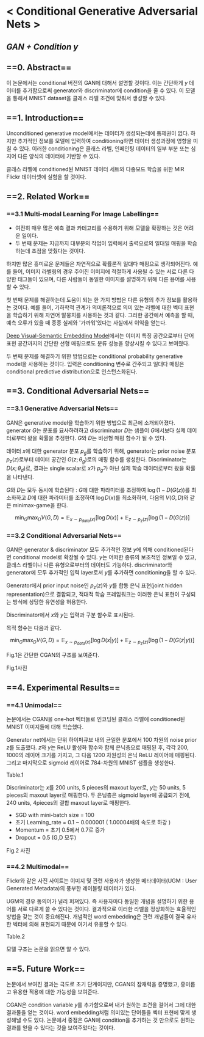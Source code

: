 # < Conditional Generative Adversarial Nets >

## *GAN + Condition y*

## ==0. Abstract==

이 논문에서는 conditional 버전의 GAN에 대해서 설명할 것이다. 이는 간단하게 $y$ 데이터를 추가함으로써 generator와 discriminator에 condition을 줄 수 있다. 이 모델을 통해서 MNIST dataset을 클래스 라벨 조건에 맞춰서 생성할 수 있다. 

## ==1. Introduction==

Unconditioned generative model에서는 데이터가 생성되는데에 통제권이 없다. 하지만 추가적인 정보를 모델에 입력하여 conditioning하면 데이터 생성과정에 영향을 미칠 수 있다. 이러한 conditioning은 클래스 라벨,  인페인팅 데이터의 일부 부분 또는 심지어 다른 양식의 데이터에 기반할 수 있다.

클래스 라벨에 conditioned된 MNIST 데이터 세트와 다중모드 학습을 위한 MIR Flickr 데이터셋에 실험을 할 것이다. 

## ==2. Related Work==

### ==3.1 Multi-modal Learning For Image Labelling==

* 여전히 매우 많은 예측 결과 카테고리를 수용하기 위해 모델을 확장하는 것은  어려운 일이다. 
* 두 번째 문제는 지금까지 대부분의 작업이 입력에서 출력으로의 일대일 매핑을 학습하는데 초점을 맞췄다는 것이다.

하지만 많은 흥미로운 문제들은 자연적으로 확률론적 일대다 매핑으로 생각되어진다. 예를 들어, 이미지 라벨링의 경우 주어진 이미지에 적절하게 사용될 수 있는 서로 다른 다양한 태그들이 있으며, 다른 사람들이 동일한 이미지를 설명하기 위해 다른 용어를 사용할 수 있다. 

첫 번째 문제를 해결하는데 도움이 되는 한 가지 방법은 다른 유형의 추가 정보를 활용하는 것이다. 예를 들어, 기하학적 관계가 의미론적으로 의미 있는 라벨에 대한 벡터 표현을 학습하기 위해 자연어 말뭉치를 사용하는 것과 같다. 그러한 공간에서 예측을 할 때, 예측 오류가 있을 때 종종 실제와 '가까워'있다는 사실에서 이익을 얻는다. 

[Deep Visual-Semantic Embedding Model](https://static.googleusercontent.com/media/research.google.com/ko//pubs/archive/41473.pdf)에서는 이미지 특징 공간으로부터 단어 표현 공간까지의 간단한 선형 매핑으로도 분류 성능을 향상시킬 수 있다고 보여줬다. 

두 번째 문제를 해결하기 위한 방법으로는 conditional probability generative model을 사용하는 것이다. 입력은 conditioning 변수로 간주되고 일대다 매핑은 conditional predictive distribution으로 인스턴스화된다.

## ==3. Conditional Adversarial Nets==

### ==3.1 Generative Adversarial Nets==

GAN은 generative model을 학습하기 위한 방법으로 최근에 소개되어졌다. generator $G$는 분포를 묘사하려하고 discriminator $D$는 샘플이 $G$에서보다 실제 데이터로부터 왔을 확률을 추정한다. $G$와 $D$는 비선형 매핑 함수가 될 수 있다. 

데이터 $x$에 대한 generator 분포 $p_g$를 학습하기 위해, generator는 prior noise 분포 $p_z(z)$로부터 데이터 공간인 $G(z;\theta_g)$로의 매핑 함수를 생성한다. Discriminator는 $D(x;\theta_d)$로, 결과는 single scalar로 $x$가 $p_g$가 아닌 실제 학습 데이터로부터 왔을 확률을 나타낸다. 

$G$와 $D$는 모두 동시에 학습된다 : $G$에 대한 파라미터를 조정하여 $\log(1-D(G(z))$를 최소화하고 $D$에 대한 파라미터를 조정하여 $\log D(x)$를 최소화하며, 다음의 $V(G,D)$와 같은 minimax-game을 한다.

$$\displaystyle\min_G \displaystyle\max_DV(G,D) = \mathbb{E}_{x \sim p_{data}(x)}[\log D(x)] + \mathbb{E}_{z \sim p_z(z)}[\log (1-D(G(z))]$$

### ==3.2 Conditional Adversarial Nets==

GAN은 generator & discriminator 모두 추가적인 정보 $y$에 의해 conditioned된다면 conditional model로 확장될 수 있다. $y$는 어떠한 종류의 보조적인 정보일 수 있고, 클래스 라벨이나 다른 유형으로부터의 데이터도 가능하다. discriminator와 generator에 모두 추가적인 입력 layer로서 $y$를 추가하면 conditioning을 할 수 있다. 

Generator에서 prior input noise인 $p_z(z)$와 $y$를 합동 은닉 표현(joint hidden representation)으로 결합되고, 적대적 학습 프레임워크는  이러한 은닉 표현이 구성되는 방식에 상당한 유연성을 허용한다.

Discriminator에서 $x$와 $y$는 입력과 구분 함수로 표시된다. 

목적 함수는 다음과 같다.

$$\displaystyle\min_G \displaystyle\max_DV(G,D) = \mathbb{E}_{x \sim p_{data}(x)}[\log D(x|y)] + \mathbb{E}_{z \sim p_z(z)}[\log (1-D(G(z|y))]$$

Fig.1은 간단한 CGAN의 구조를 보여준다.

Fig.1사진

## ==4. Experimental Results==

### ==4.1 Unimodal==

논문에서는 CGAN을 one-hot 벡터들로 인코딩된 클래스 라벨에 conditioned된 MNIST 이미지들에 대해 학습했다. 

Generator net에서는 단위 하이퍼큐브 내의 균일한 분포에서 100 차원의 noise prior $z$를 도출했다. $z$와 $y$는 ReLU 활성화 함수와 함께 은닉층으로 매핑된 후, 각각 200, 1000의 레이어 크기를 가지고, 그 다음 1200 차원성의 은닉 ReLU 레이어에 매핑된다. 그리고 마지막으로 sigmoid 레이어로 784-차원의 MNIST 샘플을 생성한다. 

Table.1

Discriminator는 $x$를 200 units, 5 pieces의 maxout layer로, $y$는 50 units, 5 pieces의 maxout layer로 매핑한다. 두 은닝층은 sigmoid layer에 공급되기 전에, 240 units, 4pieces의 결합 maxout layer로 매핑한다.

* SGD with mini-batch size = 100
* 초기 Learning_rate = 0.1 ~ 0.000001 ( 1.00004배의 속도로 하강 )
* Momentum = 초기 0.5에서 0.7로 증가
* Dropout = 0.5 (G,D 모두)

Fig.2 사진

### ==4.2 Multimodal==

Flickr와 같은 사진 사이트는 이미지 및 관련 사용자가 생성한 메타데이터(UGM : User Generated Metadata)의 풍부한 레이블링 데이터가 있다.

UGM의 경우 동의어가 널리 퍼져있다. 즉 사용자마다 동일한 개념을 설명하기 위한 용어를 서로 다르게 쓸 수 있다는 것이다. 결과적으로 이러한 라벨을 정상화하는 효율적인 방법을 갖는 것이 중요해진다. 개념적인 word embedding은 관련 개념들이 결국 유사한 벡터에 의해 표현되기 때문에 여기서 유용할 수 있다. 

Table.2

모델 구조는 논문을 읽으면 알 수 있다.

## ==5. Future Work==

논문에서 보여진 결과는 극도로 초기 단계이지만, CGAN의 잠재력을 증명했고, 흥미롭고 유용한 적용에 대한 가능성을 보여준다. 

CGAN은 condition variable $y$를 추가함으로써 내가 원하는 조건을 걸어서 그에 대한 결과물을 얻는 것이다. word embedding처럼 의미있는 단어들을 벡터 표현에 맞게 생성해낼 수도 있다. 논문에서 중점은 GAN에 condition을 추가하는 것 만으로도 원하는 결과를 얻을 수 있다는 것을 보여주었다는 것이다.
